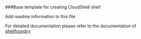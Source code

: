 ###Base template for creating CloudShell shell

Add readme information to this file

For detailed documentation please refer to the documentation of [shellfoundry](https://github.com/QualiSystems/shellfoundry)
